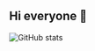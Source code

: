 ## Hi everyone 👋

![GitHub stats](https://github-readme-stats.vercel.app/api?username=ArdaCenker&show_icons=true&theme=algolia ) 



